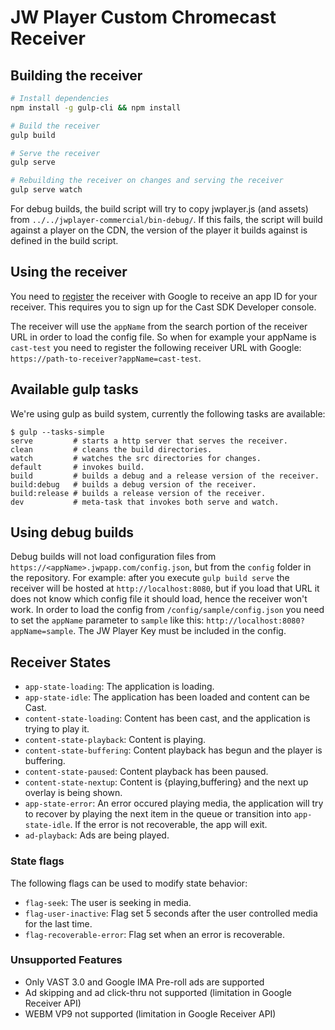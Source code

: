 # JW Player Custom Chromecast Receiver

## Building the receiver

```bash
# Install dependencies
npm install -g gulp-cli && npm install

# Build the receiver
gulp build

# Serve the receiver
gulp serve

# Rebuilding the receiver on changes and serving the receiver
gulp serve watch
```

For debug builds, the build script will try to copy jwplayer.js (and assets) from `../../jwplayer-commercial/bin-debug/`.
If this fails, the script will build against a player on the CDN, the version of the player it builds against is defined in the build script.

## Using the receiver

You need to [register](https://developers.google.com/cast/docs/registration) the receiver with Google to receive an app ID for your receiver.
This requires you to sign up for the Cast SDK Developer console. 

The receiver will use the `appName` from the search portion of the receiver URL in order to load the config file.
So when for example your appName is `cast-test` you need to register the following receiver URL with Google: `https://path-to-receiver?appName=cast-test`.

## Available gulp tasks

We're using gulp as build system, currently the following tasks are available:

```code
$ gulp --tasks-simple
serve         # starts a http server that serves the receiver.
clean         # cleans the build directories.
watch         # watches the src directories for changes.
default       # invokes build.
build         # builds a debug and a release version of the receiver.
build:debug   # builds a debug version of the receiver.
build:release # builds a release version of the receiver.
dev           # meta-task that invokes both serve and watch.
```

## Using debug builds

Debug builds will not load configuration files from `https://<appName>.jwpapp.com/config.json`, but from the `config` folder in the repository.
For example: after you execute `gulp build serve` the receiver will be hosted at `http://localhost:8080`, but if you load that URL it does not know which config file it should load, hence the receiver won't work. In order to load the config from `/config/sample/config.json` you need to set the `appName` parameter to `sample` like this: `http://localhost:8080?appName=sample`. The JW Player Key must be included in the config.

## Receiver States

- `app-state-loading`: The application is loading.
- `app-state-idle`: The application has been loaded and content can be Cast.
- `content-state-loading`: Content has been cast, and the application is trying to play it.
- `content-state-playback`: Content is playing.
- `content-state-buffering`: Content playback has begun and the player is buffering.
- `content-state-paused`: Content playback has been paused.
- `content-state-nextup`: Content is {playing,buffering} and the next up overlay is being shown.
- `app-state-error`: An error occured playing media, the application will try to recover by playing the next item in the queue or transition into `app-state-idle`. If the error is not recoverable, the app will exit.
- `ad-playback`: Ads are being played.

### State flags

The following flags can be used to modify state behavior:

- `flag-seek`: The user is seeking in media.
- `flag-user-inactive`: Flag set 5 seconds after the user controlled media for the last time.
- `flag-recoverable-error`: Flag set when an error is recoverable.

### Unsupported Features
- Only VAST 3.0 and Google IMA Pre-roll ads are supported
- Ad skipping and ad click-thru not supported (limitation in Google Receiver API)
- WEBM VP9 not supported (limitation in Google Receiver API)
